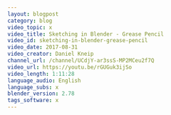 ```yaml
---
layout: blogpost
category: blog
video_topic: x
video_title: Sketching in Blender - Grease Pencil
video_id: sketching-in-blender-grease-pencil
video_date: 2017-08-31
video_creator: Daniel Kneip
channel_url: /channel/UCdjY-ar3ssS-MP2MCeu2f7Q
video_url: https://youtu.be/rGUGuk3ijSo
video_length: 1:11:28
language_audio: English
language_subs: x
blender_version: 2.78
tags_software: x
---
```

